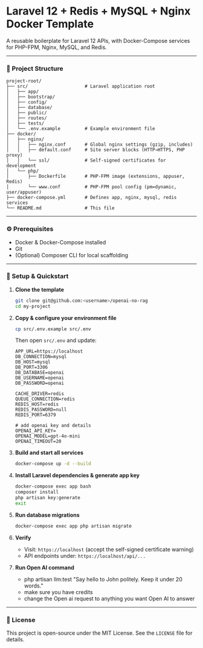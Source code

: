 # Laravel 12 + Redis + MySQL + Nginx Docker Template

A reusable boilerplate for Laravel 12 APIs, with Docker-Compose services for PHP-FPM, Nginx, MySQL, and Redis.

---

### 📂 Project Structure

```
project-root/
├── src/                     # Laravel application root
│   ├── app/
│   ├── bootstrap/
│   ├── config/
│   ├── database/
│   ├── public/
│   ├── routes/
│   ├── tests/
│   └── .env.example         # Example environment file
├── docker/
│   ├── nginx/
│   │   ├── nginx.conf       # Global nginx settings (gzip, includes)
│   │   ├── default.conf     # Site server blocks (HTTP→HTTPS, PHP proxy)
│   │   └── ssl/             # Self-signed certificates for development
│   └── php/
│       ├── Dockerfile       # PHP-FPM image (extensions, appuser, Redis)
│       └── www.conf         # PHP-FPM pool config (pm=dynamic, user/appuser)
├── docker-compose.yml       # Defines app, nginx, mysql, redis services
└── README.md                # This file
```

---

### ⚙️ Prerequisites

- Docker & Docker-Compose installed
- Git
- (Optional) Composer CLI for local scaffolding

---

### 🚀 Setup & Quickstart

1. **Clone the template**

   ```bash
   git clone git@github.com:<username>/openai-no-rag
   cd my-project
   ```

2. **Copy & configure your environment file**

   ```bash
   cp src/.env.example src/.env
   ```

   Then open `src/.env` and update:

   ```dotenv
   APP_URL=https://localhost
   DB_CONNECTION=mysql
   DB_HOST=mysql
   DB_PORT=3306
   DB_DATABASE=openai
   DB_USERNAME=openai
   DB_PASSWORD=openai

   CACHE_DRIVER=redis
   QUEUE_CONNECTION=redis
   REDIS_HOST=redis
   REDIS_PASSWORD=null
   REDIS_PORT=6379

   # add openai key and details
   OPENAI_API_KEY=
   OPENAI_MODEL=gpt-4o-mini
   OPENAI_TIMEOUT=20
   ```

3. **Build and start all services**

   ```bash
   docker-compose up -d --build
   ```

4. **Install Laravel dependencies & generate app key**

   ```bash
   docker-compose exec app bash
   composer install
   php artisan key:generate
   exit
   ```

5. **Run database migrations**

   ```bash
   docker-compose exec app php artisan migrate
   ```

6. **Verify**

   - Visit: `https://localhost` (accept the self-signed certificate warning)
   - API endpoints under: `https://localhost/api/...`

7. **Run Open AI command**

   - php artisan llm:test "Say hello to John politely. Keep it under 20 words."
   - make sure you have credits
   - change the Open ai request to anything you want Open AI to answer

---

### 📜 License

This project is open-source under the MIT License. See the `LICENSE` file for details.

